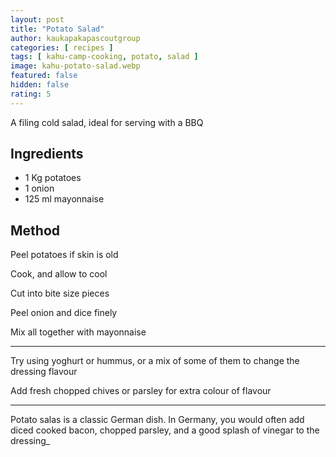 ```yaml
---
layout: post
title: "Potato Salad"
author: kaukapakapascoutgroup
categories: [ recipes ]
tags: [ kahu-camp-cooking, potato, salad ]
image: kahu-potato-salad.webp
featured: false
hidden: false
rating: 5
---
```


A filing cold salad, ideal for serving with a BBQ

## Ingredients

* 1 Kg potatoes
* 1 onion
* 125 ml mayonnaise

## Method

Peel potatoes if skin is old

Cook, and allow to cool

Cut into bite size pieces

Peel onion and dice finely

Mix all together with mayonnaise

---

Try using yoghurt or hummus, or a mix of some of them to change the dressing flavour

Add fresh chopped chives or parsley for extra colour of flavour

---

Potato salas is a classic German dish. In Germany, you would often add diced cooked bacon, chopped parsley, and a good splash of vinegar to the dressing_
